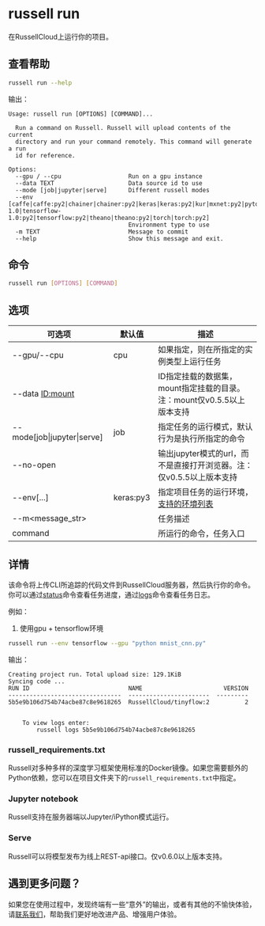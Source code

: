 # russell run
在RussellCloud上运行你的项目。

## 查看帮助
```bash
russell run --help
```
输出：
```
Usage: russell run [OPTIONS] [COMMAND]...

  Run a command on Russell. Russell will upload contents of the current
  directory and run your command remotely. This command will generate a run
  id for reference.

Options:
  --gpu / --cpu                   Run on a gpu instance
  --data TEXT                     Data source id to use
  --mode [job|jupyter|serve]      Different russell modes
  --env [caffe|caffe:py2|chainer|chainer:py2|keras|keras:py2|kur|mxnet:py2|pytorch|pytorch:py2|tensorflow|tensorflow-1.0|tensorflow-1.0:py2|tensorflow:py2|theano|theano:py2|torch|torch:py2]
                                  Environment type to use
  -m TEXT                         Message to commit
  --help                          Show this message and exit.
```

## 命令
```bash
russell run [OPTIONS] [COMMAND]
```

## 选项

|可选项|默认值|描述|
|---|---|---|
|--gpu/--cpu|cpu|如果指定，则在所指定的实例类型上运行任务|
|--data <ID:mount>||ID指定挂载的数据集，mount指定挂载的目录。注：mount仅v0.5.5以上版本支持|
|--mode[job&#124;jupyter&#124;serve]|job|指定任务的运行模式，默认行为是执行所指定的命令|
|--no-open||输出jupyter模式的url，而不是直接打开浏览器。注：仅v0.5.5以上版本支持|
|--env[...]|keras:py3|指定项目任务的运行环境，[支持的环境列表](/project/task/environment.md)|
|--m<message_str>||任务描述|
|command||所运行的命令，任务入口|

## 详情

该命令将上传CLI所追踪的代码文件到RussellCloud服务器，然后执行你的命令。你可以通过[status](/cli/status.md)命令查看任务进度，通过[logs](/cli/logs.md)命令查看任务日志。


例如：
1. 使用gpu + tensorflow环境

```bash
russell run --env tensorflow --gpu "python mnist_cnn.py"
```

输出：
```
Creating project run. Total upload size: 129.1KiB
Syncing code ...
RUN ID                            NAME                       VERSION
--------------------------------  -----------------------  ---------
5b5e9b106d754b74acbe87c8e9618265  RussellCloud/tinyflow:2          2


    To view logs enter:
        russell logs 5b5e9b106d754b74acbe87c8e9618265
```

### **russell_requirements.txt**

Russell对多种多样的深度学习框架使用标准的Docker镜像。如果您需要额外的Python依赖，您可以在项目文件夹下的`russell_requirements.txt`中指定。


### Jupyter notebook
Russell支持在服务器端以Jupyter/iPython模式运行。

### Serve
Russell可以将模型发布为线上REST-api接口。仅v0.6.0以上版本支持。


## 遇到更多问题？

如果您在使用过程中，发现终端有一些“意外”的输出，或者有其他的不愉快体验，请[联系我们](/contact-us.md)，帮助我们更好地改进产品、增强用户体验。


